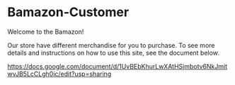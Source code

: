 # Bamazon-Customer

Welcome to the Bamazon!

Our store have different merchandise for you to purchase. To see more details and instructions on how to use this site, see the document below.

https://docs.google.com/document/d/1UvBEbKhurLwXAtHSjmbotv6NkJmitwvJB5LcCLgh0ic/edit?usp=sharing
